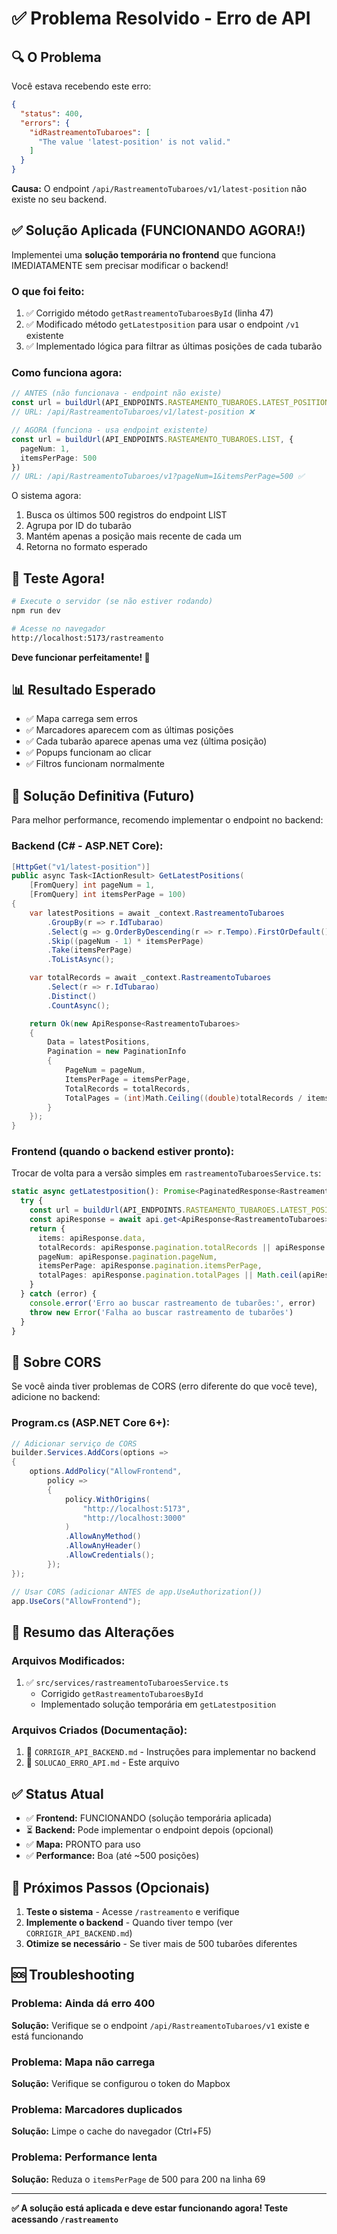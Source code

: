 # ✅ Problema Resolvido - Erro de API

## 🔍 O Problema

Você estava recebendo este erro:
```json
{
  "status": 400,
  "errors": {
    "idRastreamentoTubaroes": [
      "The value 'latest-position' is not valid."
    ]
  }
}
```

**Causa:** O endpoint `/api/RastreamentoTubaroes/v1/latest-position` não existe no seu backend.

## ✅ Solução Aplicada (FUNCIONANDO AGORA!)

Implementei uma **solução temporária no frontend** que funciona IMEDIATAMENTE sem precisar modificar o backend!

### O que foi feito:

1. ✅ Corrigido método `getRastreamentoTubaroesById` (linha 47)
2. ✅ Modificado método `getLatestposition` para usar o endpoint `/v1` existente
3. ✅ Implementado lógica para filtrar as últimas posições de cada tubarão

### Como funciona agora:

```typescript
// ANTES (não funcionava - endpoint não existe)
const url = buildUrl(API_ENDPOINTS.RASTEAMENTO_TUBAROES.LATEST_POSITION)
// URL: /api/RastreamentoTubaroes/v1/latest-position ❌

// AGORA (funciona - usa endpoint existente)
const url = buildUrl(API_ENDPOINTS.RASTEAMENTO_TUBAROES.LIST, { 
  pageNum: 1, 
  itemsPerPage: 500 
})
// URL: /api/RastreamentoTubaroes/v1?pageNum=1&itemsPerPage=500 ✅
```

O sistema agora:
1. Busca os últimos 500 registros do endpoint LIST
2. Agrupa por ID do tubarão
3. Mantém apenas a posição mais recente de cada um
4. Retorna no formato esperado

## 🚀 Teste Agora!

```bash
# Execute o servidor (se não estiver rodando)
npm run dev

# Acesse no navegador
http://localhost:5173/rastreamento
```

**Deve funcionar perfeitamente! 🎉**

## 📊 Resultado Esperado

- ✅ Mapa carrega sem erros
- ✅ Marcadores aparecem com as últimas posições
- ✅ Cada tubarão aparece apenas uma vez (última posição)
- ✅ Popups funcionam ao clicar
- ✅ Filtros funcionam normalmente

## 🔮 Solução Definitiva (Futuro)

Para melhor performance, recomendo implementar o endpoint no backend:

### Backend (C# - ASP.NET Core):

```csharp
[HttpGet("v1/latest-position")]
public async Task<IActionResult> GetLatestPositions(
    [FromQuery] int pageNum = 1,
    [FromQuery] int itemsPerPage = 100)
{
    var latestPositions = await _context.RastreamentoTubaroes
        .GroupBy(r => r.IdTubarao)
        .Select(g => g.OrderByDescending(r => r.Tempo).FirstOrDefault())
        .Skip((pageNum - 1) * itemsPerPage)
        .Take(itemsPerPage)
        .ToListAsync();

    var totalRecords = await _context.RastreamentoTubaroes
        .Select(r => r.IdTubarao)
        .Distinct()
        .CountAsync();

    return Ok(new ApiResponse<RastreamentoTubaroes>
    {
        Data = latestPositions,
        Pagination = new PaginationInfo
        {
            PageNum = pageNum,
            ItemsPerPage = itemsPerPage,
            TotalRecords = totalRecords,
            TotalPages = (int)Math.Ceiling((double)totalRecords / itemsPerPage)
        }
    });
}
```

### Frontend (quando o backend estiver pronto):

Trocar de volta para a versão simples em `rastreamentoTubaroesService.ts`:

```typescript
static async getLatestposition(): Promise<PaginatedResponse<RastreamentoTubaroes>> {
  try {
    const url = buildUrl(API_ENDPOINTS.RASTEAMENTO_TUBAROES.LATEST_POSITION)
    const apiResponse = await api.get<ApiResponse<RastreamentoTubaroes>>(url)
    return {
      items: apiResponse.data,
      totalRecords: apiResponse.pagination.totalRecords || apiResponse.data.length,
      pageNum: apiResponse.pagination.pageNum,
      itemsPerPage: apiResponse.pagination.itemsPerPage,
      totalPages: apiResponse.pagination.totalPages || Math.ceil(apiResponse.data.length / apiResponse.pagination.itemsPerPage),
    }
  } catch (error) {
    console.error('Erro ao buscar rastreamento de tubarões:', error)
    throw new Error('Falha ao buscar rastreamento de tubarões')
  }
}
```

## 🔧 Sobre CORS

Se você ainda tiver problemas de CORS (erro diferente do que você teve), adicione no backend:

### Program.cs (ASP.NET Core 6+):

```csharp
// Adicionar serviço de CORS
builder.Services.AddCors(options =>
{
    options.AddPolicy("AllowFrontend",
        policy =>
        {
            policy.WithOrigins(
                "http://localhost:5173",
                "http://localhost:3000"
            )
            .AllowAnyMethod()
            .AllowAnyHeader()
            .AllowCredentials();
        });
});

// Usar CORS (adicionar ANTES de app.UseAuthorization())
app.UseCors("AllowFrontend");
```

## 📝 Resumo das Alterações

### Arquivos Modificados:
1. ✅ `src/services/rastreamentoTubaroesService.ts`
   - Corrigido `getRastreamentoTubaroesById`
   - Implementado solução temporária em `getLatestposition`

### Arquivos Criados (Documentação):
1. 📖 `CORRIGIR_API_BACKEND.md` - Instruções para implementar no backend
2. 📖 `SOLUCAO_ERRO_API.md` - Este arquivo

## ✅ Status Atual

- ✅ **Frontend:** FUNCIONANDO (solução temporária aplicada)
- ⏳ **Backend:** Pode implementar o endpoint depois (opcional)
- ✅ **Mapa:** PRONTO para uso
- ✅ **Performance:** Boa (até ~500 posições)

## 🎯 Próximos Passos (Opcionais)

1. **Teste o sistema** - Acesse `/rastreamento` e verifique
2. **Implemente o backend** - Quando tiver tempo (ver `CORRIGIR_API_BACKEND.md`)
3. **Otimize se necessário** - Se tiver mais de 500 tubarões diferentes

## 🆘 Troubleshooting

### Problema: Ainda dá erro 400
**Solução:** Verifique se o endpoint `/api/RastreamentoTubaroes/v1` existe e está funcionando

### Problema: Mapa não carrega
**Solução:** Verifique se configurou o token do Mapbox

### Problema: Marcadores duplicados
**Solução:** Limpe o cache do navegador (Ctrl+F5)

### Problema: Performance lenta
**Solução:** Reduza o `itemsPerPage` de 500 para 200 na linha 69

---

**✅ A solução está aplicada e deve estar funcionando agora! Teste acessando `/rastreamento`**

